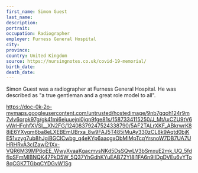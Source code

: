 ```yaml
---
first_name: Simon Guest
last_name: 
description: 
portrait: 
occupation: Radiographer
employer: Furness General Hospital
city: 
province: 
country: United Kingdom
source: https://nursingnotes.co.uk/covid-19-memorial/
birth_date: 
death_date: 
---
```


Simon Guest was a radiographer at Furness General Hospital. He was described as "a true gentleman and a great role model to all". 

https://doc-0k-2o-mymaps.googleusercontent.com/untrusted/hostedimage/9nb7gqoh124r9m7vlv6orpk97g/gk41mi6ejuuejni0jqn9fge81s/1587334115250/J_MtAxCZU9tV6vWrHFghfXVSI__XN2FG/12408379247524338790/5AF2TALrXKF_ABkrwrK88jE6YXyqm6ba8eLXEBEmUBrxa_8w9FAJ5T485iMuAy330zCL8k9Aqtd0bjKE51vzyg7ub8hJgiBGClCwbg_q4eKYp6aacgxObMlMpTcqYrsnoW7DB7UA7UHRHRvA3cIZawl21Xx-VQR6M39MP6oEE_WwyXvaaKgacmvsNKd5DsSQwLV3bSmxuE2mk_UQ_5fdfIoSFmMIBNQK47PkD5W_5Q37YhGdhKYuEAB72YI8l1FA6n9lIDgDVEu6vYTo8qCGK7TGbqCYDGvW1Sg
